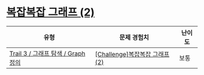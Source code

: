 # [복잡복잡 그래프 (2)](https://https://en.codetree.ai/trails/complete/curated-cards/challenge-graph-concept-2)

|유형|문제 경험치|난이도|
|---|---|---|
|[Trail 3 / 그래프 탐색 / Graph 정의](https://https://en.codetree.ai/trail-info/novice-high/)|[[Challenge]복잡복잡 그래프 (2)](https://https://en.codetree.ai/trails/complete/curated-cards/challenge-graph-concept-2/)|보통|

